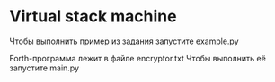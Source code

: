 # Virtual stack machine
Чтобы выполнить пример из задания запустите example.py

Forth-программа лежит в файле encryptor.txt
Чтобы выполнить её запустите main.py
